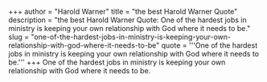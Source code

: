 +++
author = "Harold Warner"
title = "the best Harold Warner Quote"
description = "the best Harold Warner Quote: One of the hardest jobs in ministry is keeping your own relationship with God where it needs to be."
slug = "one-of-the-hardest-jobs-in-ministry-is-keeping-your-own-relationship-with-god-where-it-needs-to-be"
quote = '''One of the hardest jobs in ministry is keeping your own relationship with God where it needs to be.'''
+++
One of the hardest jobs in ministry is keeping your own relationship with God where it needs to be.
